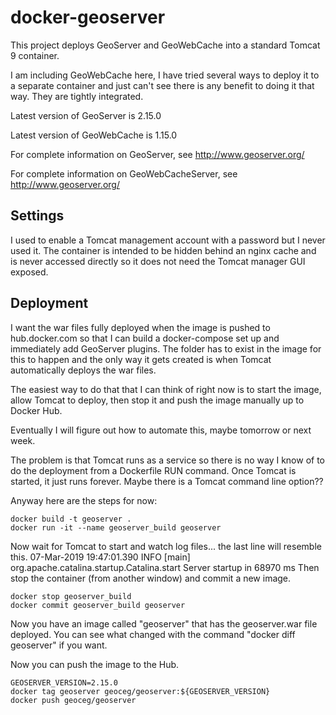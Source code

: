 # docker-geoserver

This project deploys GeoServer and GeoWebCache into 
a standard Tomcat 9 container.

I am including GeoWebCache here, I have tried several ways
to deploy it to a separate container and just can't see there is
any benefit to doing it that way. They are tightly integrated.

Latest version of GeoServer is 2.15.0

Latest version of GeoWebCache is 1.15.0

For complete information on GeoServer, see http://www.geoserver.org/

For complete information on GeoWebCacheServer, see http://www.geoserver.org/

## Settings

I used to enable a Tomcat management account with a password but I never used it.
The container is intended to be hidden behind an nginx cache and is never
accessed directly so it does not need the Tomcat manager GUI exposed.

## Deployment

I want the war files fully deployed when the image is pushed to hub.docker.com
so that I can build a docker-compose set up and immediately add GeoServer plugins.
The folder has to exist in the image for this to happen and the only way it
gets created is when Tomcat automatically deploys the war files.

The easiest way to do that that I can think of right now is to start
the image, allow Tomcat to deploy, then stop it and push the image
manually up to Docker Hub.

Eventually I will figure out how to automate this, maybe tomorrow or next week.

The problem is that Tomcat runs as a service so there is no way I know of
to do the deployment from a Dockerfile RUN command. Once Tomcat is started,
it just runs forever. Maybe there is a Tomcat command line option??

Anyway here are the steps for now:

````
docker build -t geoserver .
docker run -it --name geoserver_build geoserver
````

Now wait for Tomcat to start and watch log files... the last line will resemble this.
07-Mar-2019 19:47:01.390 INFO [main] org.apache.catalina.startup.Catalina.start Server startup in 68970 ms
Then stop the container (from another window) and commit a new image.

````
docker stop geoserver_build
docker commit geoserver_build geoserver
````

Now you have an image called "geoserver" that has the geoserver.war file deployed.
You can see what changed with the command "docker diff geoserver" if you want.

Now you can push the image to the Hub.

````
GEOSERVER_VERSION=2.15.0
docker tag geoserver geoceg/geoserver:${GEOSERVER_VERSION}
docker push geoceg/geoserver
````
